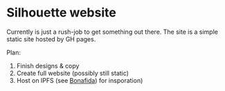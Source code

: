 # Silhouette website

Currently is just a rush-job to get something out there. The site is a simple static site hosted by GH pages.

Plan:
1. Finish designs & copy
2. Create full website (possibly still static)
3. Host on IPFS (see [Bonafida](https://blog.marlin.org/bonfida-case-study-decentralized-gateways-for-solana-name-service-domains-using-marlin-oyster)) for insporation) 

